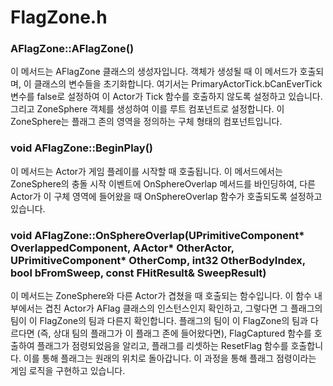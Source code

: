 # FlagZone.h

### AFlagZone::AFlagZone()

이 메서드는 AFlagZone 클래스의 생성자입니다. 객체가 생성될 때 이 메서드가 호출되며, 이 클래스의 변수들을 초기화합니다. 여기서는 PrimaryActorTick.bCanEverTick 변수를 false로 설정하여 이 Actor가 Tick 함수를 호출하지 않도록 설정하고 있습니다. 그리고 ZoneSphere 객체를 생성하여 이를 루트 컴포넌트로 설정합니다. 이 ZoneSphere는 플래그 존의 영역을 정의하는 구체 형태의 컴포넌트입니다.

### void AFlagZone::BeginPlay()

이 메서드는 Actor가 게임 플레이를 시작할 때 호출됩니다. 이 메서드에서는 ZoneSphere의 충돌 시작 이벤트에 OnSphereOverlap 메서드를 바인딩하여, 다른 Actor가 이 구체 영역에 들어왔을 때 OnSphereOverlap 함수가 호출되도록 설정하고 있습니다.

### void AFlagZone::OnSphereOverlap(UPrimitiveComponent* OverlappedComponent, AActor* OtherActor, UPrimitiveComponent* OtherComp, int32 OtherBodyIndex, bool bFromSweep, const FHitResult& SweepResult)

이 메서드는 ZoneSphere와 다른 Actor가 겹쳤을 때 호출되는 함수입니다. 이 함수 내부에서는 겹친 Actor가 AFlag 클래스의 인스턴스인지 확인하고, 그렇다면 그 플래그의 팀이 이 FlagZone의 팀과 다른지 확인합니다. 플래그의 팀이 이 FlagZone의 팀과 다르다면 (즉, 상대 팀의 플래그가 이 플래그 존에 들어왔다면), FlagCaptured 함수를 호출하여 플래그가 점령되었음을 알리고, 플래그를 리셋하는 ResetFlag 함수를 호출합니다. 이를 통해 플래그는 원래의 위치로 돌아갑니다. 이 과정을 통해 플래그 점령이라는 게임 로직을 구현하고 있습니다.
